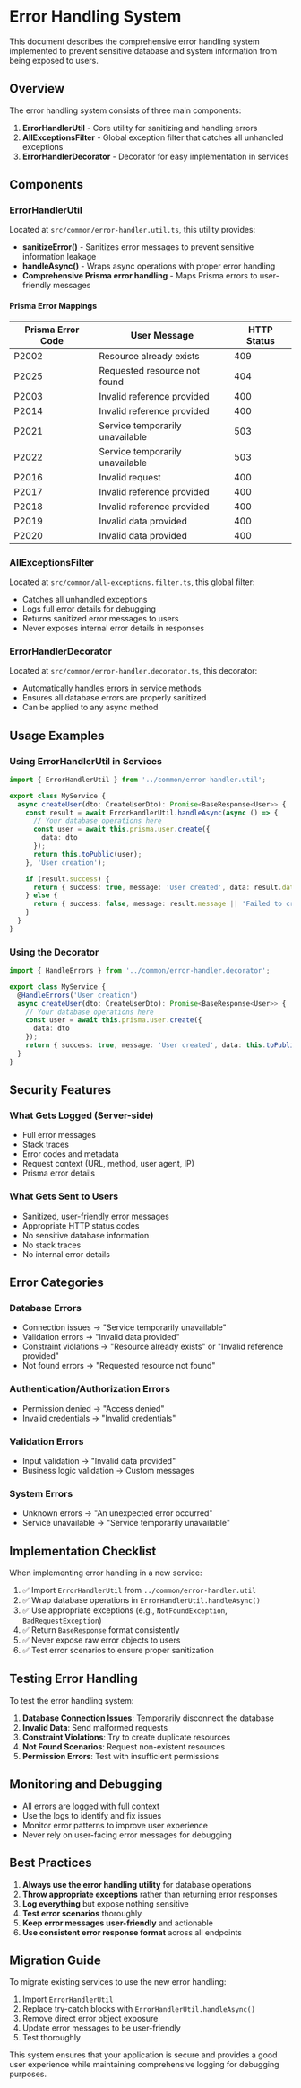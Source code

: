 # Error Handling System

This document describes the comprehensive error handling system implemented to prevent sensitive database and system information from being exposed to users.

## Overview

The error handling system consists of three main components:

1. **ErrorHandlerUtil** - Core utility for sanitizing and handling errors
2. **AllExceptionsFilter** - Global exception filter that catches all unhandled exceptions
3. **ErrorHandlerDecorator** - Decorator for easy implementation in services

## Components

### ErrorHandlerUtil

Located at `src/common/error-handler.util.ts`, this utility provides:

- **sanitizeError()** - Sanitizes error messages to prevent sensitive information leakage
- **handleAsync()** - Wraps async operations with proper error handling
- **Comprehensive Prisma error handling** - Maps Prisma errors to user-friendly messages

#### Prisma Error Mappings

| Prisma Error Code | User Message | HTTP Status |
|------------------|--------------|-------------|
| P2002 | Resource already exists | 409 |
| P2025 | Requested resource not found | 404 |
| P2003 | Invalid reference provided | 400 |
| P2014 | Invalid reference provided | 400 |
| P2021 | Service temporarily unavailable | 503 |
| P2022 | Service temporarily unavailable | 503 |
| P2016 | Invalid request | 400 |
| P2017 | Invalid reference provided | 400 |
| P2018 | Invalid reference provided | 400 |
| P2019 | Invalid data provided | 400 |
| P2020 | Invalid data provided | 400 |

### AllExceptionsFilter

Located at `src/common/all-exceptions.filter.ts`, this global filter:

- Catches all unhandled exceptions
- Logs full error details for debugging
- Returns sanitized error messages to users
- Never exposes internal error details in responses

### ErrorHandlerDecorator

Located at `src/common/error-handler.decorator.ts`, this decorator:

- Automatically handles errors in service methods
- Ensures all database errors are properly sanitized
- Can be applied to any async method

## Usage Examples

### Using ErrorHandlerUtil in Services

```typescript
import { ErrorHandlerUtil } from '../common/error-handler.util';

export class MyService {
  async createUser(dto: CreateUserDto): Promise<BaseResponse<User>> {
    const result = await ErrorHandlerUtil.handleAsync(async () => {
      // Your database operations here
      const user = await this.prisma.user.create({
        data: dto
      });
      return this.toPublic(user);
    }, 'User creation');

    if (result.success) {
      return { success: true, message: 'User created', data: result.data };
    } else {
      return { success: false, message: result.message || 'Failed to create user' };
    }
  }
}
```

### Using the Decorator

```typescript
import { HandleErrors } from '../common/error-handler.decorator';

export class MyService {
  @HandleErrors('User creation')
  async createUser(dto: CreateUserDto): Promise<BaseResponse<User>> {
    // Your database operations here
    const user = await this.prisma.user.create({
      data: dto
    });
    return { success: true, message: 'User created', data: this.toPublic(user) };
  }
}
```

## Security Features

### What Gets Logged (Server-side)
- Full error messages
- Stack traces
- Error codes and metadata
- Request context (URL, method, user agent, IP)
- Prisma error details

### What Gets Sent to Users
- Sanitized, user-friendly error messages
- Appropriate HTTP status codes
- No sensitive database information
- No stack traces
- No internal error details

## Error Categories

### Database Errors
- Connection issues → "Service temporarily unavailable"
- Validation errors → "Invalid data provided"
- Constraint violations → "Resource already exists" or "Invalid reference provided"
- Not found errors → "Requested resource not found"

### Authentication/Authorization Errors
- Permission denied → "Access denied"
- Invalid credentials → "Invalid credentials"

### Validation Errors
- Input validation → "Invalid data provided"
- Business logic validation → Custom messages

### System Errors
- Unknown errors → "An unexpected error occurred"
- Service unavailable → "Service temporarily unavailable"

## Implementation Checklist

When implementing error handling in a new service:

1. ✅ Import `ErrorHandlerUtil` from `../common/error-handler.util`
2. ✅ Wrap database operations in `ErrorHandlerUtil.handleAsync()`
3. ✅ Use appropriate exceptions (e.g., `NotFoundException`, `BadRequestException`)
4. ✅ Return `BaseResponse` format consistently
5. ✅ Never expose raw error objects to users
6. ✅ Test error scenarios to ensure proper sanitization

## Testing Error Handling

To test the error handling system:

1. **Database Connection Issues**: Temporarily disconnect the database
2. **Invalid Data**: Send malformed requests
3. **Constraint Violations**: Try to create duplicate resources
4. **Not Found Scenarios**: Request non-existent resources
5. **Permission Errors**: Test with insufficient permissions

## Monitoring and Debugging

- All errors are logged with full context
- Use the logs to identify and fix issues
- Monitor error patterns to improve user experience
- Never rely on user-facing error messages for debugging

## Best Practices

1. **Always use the error handling utility** for database operations
2. **Throw appropriate exceptions** rather than returning error responses
3. **Log everything** but expose nothing sensitive
4. **Test error scenarios** thoroughly
5. **Keep error messages user-friendly** and actionable
6. **Use consistent error response format** across all endpoints

## Migration Guide

To migrate existing services to use the new error handling:

1. Import `ErrorHandlerUtil`
2. Replace try-catch blocks with `ErrorHandlerUtil.handleAsync()`
3. Remove direct error object exposure
4. Update error messages to be user-friendly
5. Test thoroughly

This system ensures that your application is secure and provides a good user experience while maintaining comprehensive logging for debugging purposes.
